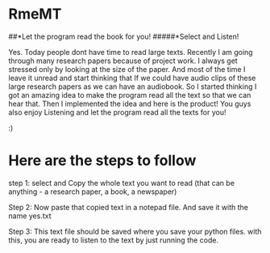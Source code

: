 # RmeMT


##*Let the program read the book for you!
#####*Select and Listen!

Yes.
Today people dont have time to read large texts.
Recently I am going through many research papers because of project work. I always get stressed only by looking at the size of the paper.
And most of the time I leave it unread and start thinking that If we could have audio clips of these large research papers as we can have an audiobook.
So I started thinking I got an amazing idea to make the program read all the text so that we can hear that.
Then I implemented the idea and here is the product!
You guys also enjoy Listening and let the program read all the texts for you!

:)

# Here are the steps to follow
step 1: select and Copy the whole text you want to read (that can be anything - a research paper, a book, a newspaper) 

Step 2: Now paste that copied text in a notepad file. And
 save it with the name yes.txt

Step 3: This text file should be saved where you save your python files.
with this, you are ready to listen to the text by just running the code.
